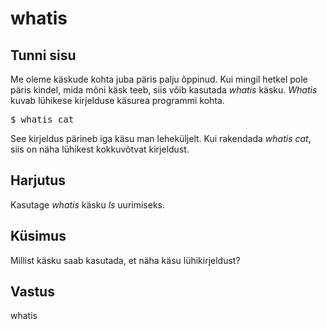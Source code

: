 # whatis

## Tunni sisu

Me oleme käskude kohta juba päris palju õppinud. Kui mingil hetkel pole päris kindel, mida mõni käsk teeb, siis võib kasutada *whatis* käsku. *Whatis* kuvab lühikese kirjelduse käsurea programmi kohta.

<pre>$ whatis cat</pre>

See kirjeldus pärineb iga käsu man leheküljelt. Kui rakendada *whatis cat*, siis on näha lühikest kokkuvõtvat kirjeldust.

## Harjutus

Kasutage *whatis* käsku *ls* uurimiseks.

## Küsimus

Millist käsku saab kasutada, et näha käsu lühikirjeldust?

## Vastus

whatis

